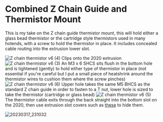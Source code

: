 # Combined Z Chain Guide and Thermistor Mount
This is my take on the Z chain guide thermistor mount, this will hold either a glass bead thermistor or the cartridge style thermistors used in many hotends, with a screw to hold the thermistor in place. It includes concealed cable routing into the extrusion lower slot.



![Z chain thermistor v6 (4)](https://user-images.githubusercontent.com/9074900/228005219-d8712a5f-f814-44ae-bdc3-3aec6ef10dbb.png)
Clips onto the 2020 extrusion
![Z chain thermistor v6 (3)](https://user-images.githubusercontent.com/9074900/228006924-35ab1dc8-a8c0-4915-b884-3c4d0e401039.png)
An M3 x 6 SHCS sits flush in the bottom hole and is tightened (gently) to hold either type of thermistor in place (not essential if you're careful but I put a small piece of heatshrink around the thermistor wires to cushion them where the screw pinches)
![Z chain thermistor v6 (6)](https://user-images.githubusercontent.com/9074900/228005254-28d86c71-2302-43da-8d95-ab68c3b8e8e8.png)
Upper hole takes the same M5 BHCS as the standard Z chain guide in order to fasten to a T nut, lower hole is sized to take the thermistor (cartridge or glass bead)
![Z chain thermistor v6 (5)](https://user-images.githubusercontent.com/9074900/228005264-b39e5016-8a13-4187-b4bc-2d6dedbab4ab.png)
The thermistor cable exits through the back straight into the bottom slot on the 2020, then use extrusion slot covers such as [these](https://mods.vorondesign.com/detail/ZKJgu7OwMNB1xAKRrYSYeg) to hide them.

![20230317_231032](https://user-images.githubusercontent.com/9074900/227986949-cf49af8b-2b97-4c2f-b923-0904cc85b6ec.jpg)
